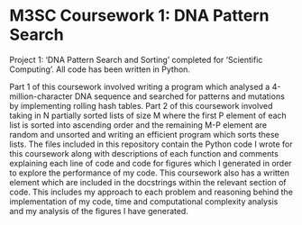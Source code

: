 # M3SC Coursework 1: DNA Pattern Search

Project 1:  ‘DNA Pattern Search and Sorting’ completed for ‘Scientific Computing’. All code has been written in Python.

Part 1 of this coursework involved writing a program which analysed a 4-million-character DNA sequence and searched for patterns and mutations by implementing rolling hash tables. Part 2 of this coursework involved taking in N partially sorted lists of size M where the first P element of each list is sorted into ascending order and the remaining M-P element are random and unsorted and writing an efficient program which sorts these lists. The files included in this repository contain the Python code I wrote for this coursework along with descriptions of each function and comments explaining each line of code and code for figures which I generated in order to explore the performance of my code. This coursework also has a written element which are included in the docstrings within the relevant section of code. This includes my approach to each problem and reasoning behind the implementation of my code, time and computational complexity analysis and my analysis of the figures I have generated. 
